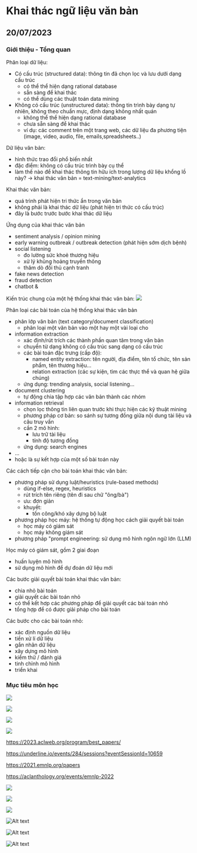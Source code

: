 # Khai thác ngữ liệu văn bản

## 20/07/2023
### Giới thiệu - Tổng quan
Phân loại dữ liệu:
- Có cấu trúc (structured data): thông tin đã chọn lọc và lưu dưới dạng cấu trúc
    - có thể thể hiện dạng rational database
    - sẵn sàng để khai thác
    - có thể dùng các thuật toán data mining
- Không có cấu trúc (unstructured data): thông tin trình bày dạng tự nhiên, không theo chuẩn mực, định dạng không nhất quán
    - không thể thể hiện dạng rational database
    - chưa sẵn sàng để khai thác
    - ví dụ: các comment trên một trang web, các dữ liệu đa phương tiện (image, video, audio, file, emails,spreadsheets..)

Dữ liệu văn bản:
- hình thức trao đổi phổ biến nhất
- đặc điểm: không có cấu trúc trình bày cụ thể
- làm thế nào để khai thác thông tin hữu ích trong lượng dữ liệu khổng lồ này? $\rightarrow$ khai thác văn bản = text-mining/text-analytics

Khai thác văn bản:
- quá trình phát hiện tri thức ẩn trong văn bản
- không phải là khai thác dữ liệu (phát hiện tri thức có cấu trúc)
- đây là bước trước bước khai thác dữ liệu

Ứng dụng của khai thác văn bản
- sentiment analysis / opinion mining
- early warning outbreak / outbreak detection (phát hiện sớm dịch bệnh)
- social listening
    - đo lường sức khoẻ thương hiệu
    - xử lý khủng hoảng truyền thông
    - thăm dò đối thủ cạnh tranh
- fake news detection
- fraud detection
- chatbot & 

Kiến trúc chung của một hệ thống khai thác văn bản:
![](./images/z4533237813795_888c0207993c305b6dd3017feb0305bb.jpg)

Phân loại các bài toán của hệ thống khai thác văn bản
- phân lớp văn bản (text category/document classification)
    - phân loại một văn bản vào một hay một vài loại cho 
- information extraction
    - xác định/rút trích các thành phần quan tâm trong văn bản
    - chuyển từ dạng không có cấu trúc sang dạng có cấu trúc
    - các bài toán đặc trưng (cấp độ):
        - named entity extraction: tên người, địa điểm, tên tổ chức, tên sản phẩm, tên thương hiệu...
        - relation extraction (các sự kiện, tìm các thực thể và quan hệ giữa chúng)
    - ứng dụng: trending analysis, social listening...
- document clustering
    - tự động chia tập hợp các văn bản thành các nhóm
- information retrieval
    - chọn lọc thông tin liên quan trước khi thực hiện các kỹ thuật mining
    - phương pháp cơ bản: so sánh sự tương đồng giữa nội dung tài liệu và câu truy vấn
    - cần 2 mô hình:
        - lưu trữ tài liệu
        - tính độ tương đồng
    - ứng dụng: search engines
- ...
- hoặc là sự kết hợp của một số bài toán này

Các cách tiếp cận cho bài toán khai thác văn bản:
- phương pháp sử dụng luật/heuristics (rule-based methods)
    - dùng if-else, regex, heuristics
    - rút trích tên riêng (tên đi sau chữ "ông/bà")
    - ưu: đơn giản
    - khuyết:
        - tốn công/khó xây dựng bộ luật
- phương pháp học máy: hệ thống tự động học cách giải quyết bài toán
    - học máy có giám sát
    - học máy không giám sát
- phương pháp "prompt engineering: sử dụng mô hình ngôn ngữ lớn (LLM)

Học máy có giám sát, gồm 2 giai đoạn
- huấn luyện mô hình
- sử dụng mô hình để dự đoán dữ liệu mới

Các bước giải quyết bài toán khai thác văn bản:
- chia nhỏ bài toán
- giải quyết các bài toán nhỏ
- có thể kết hơp các phương pháp để giải quyết các bài toán nhỏ
- tổng hợp để có được giải pháp cho bài toán 

Các bước cho các bài toán nhỏ:
- xác định nguồn dữ liệu
- tiền xử lí dữ liệu
- gắn nhãn dữ liệu
- xây dựng mô hình
- kiểm thử / đánh giá
- tinh chỉnh mô hình
- triển khai

### Mục tiêu môn học
![](./images/z4533357476555_1340ba2bb52fdc7e6c60797ed1b821f8.jpg)

![](./images/z4533357523464_fac0afa7638bd8fc7ed0f268a846b3d0.jpg)

![](./images/z4533359452671_e6cd1b41bbfddcae506d8aee1933e4a6.jpg)

![](./images/z4533359454006_2766b7a0e1c037d72ad147b799d05d7c.jpg)

https://2023.aclweb.org/program/best_papers/

https://underline.io/events/284/sessions?eventSessionId=10659

https://2021.emnlp.org/papers

https://aclanthology.org/events/emnlp-2022

![](./images/z4533372105808_2a47af111b19fab0cbaa0e4250386a35.jpg)

![](./images/z4533372110281_3a5c7db83d2df33b65db1c33c32d00b1.jpg)

![](./images/z4533372114484_d18c393bfedb2d5d70ad176ebfa8d5ba.jpg)

![Alt text](./images/image.png)

![Alt text](./images/DanhGiaMonHoc.png)

![Alt text](image.png)